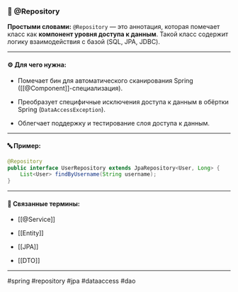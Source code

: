 ### 📄 **@Repository**

**Простыми словами:** `@Repository` — это аннотация, которая помечает класс как **компонент уровня доступа к данным**. Такой класс содержит логику взаимодействия с базой (SQL, JPA, JDBC).

---

#### ⚙️ **Для чего нужна:**

- Помечает бин для автоматического сканирования Spring ([[@Component]]-специализация).
    
- Преобразует специфичные исключения доступа к данным в обёртки Spring (`DataAccessException`).
    
- Облегчает поддержку и тестирование слоя доступа к данным.
    

---

#### 🔤 **Пример:**

```java
@Repository
public interface UserRepository extends JpaRepository<User, Long> {
    List<User> findByUsername(String username);
}
```

---

#### 🔗 **Связанные термины:**

- [[@Service]]
    
- [[Entity]]
    
- [[JPA]]
    
- [[DTO]]
    

---

#spring #repository #jpa #dataaccess #dao